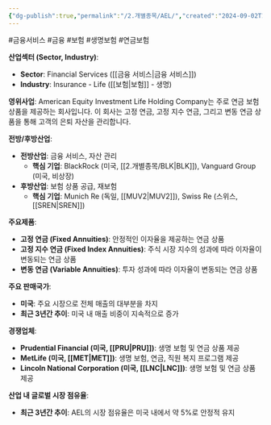 ```yaml
---
{"dg-publish":true,"permalink":"/2.개별종목/AEL/","created":"2024-09-02T12:23:12.464+09:00","updated":"2025-06-03T20:05:57.454+09:00"}
---
```


#금융서비스 #금융 #보험 #생명보험 #연금보험


**산업섹터 (Sector, Industry)**:

- **Sector**: Financial Services ([[금융 서비스\|금융 서비스]])
- **Industry**: Insurance - Life ([[보험\|보험]] - 생명)

**영위사업**: American Equity Investment Life Holding Company는 주로 연금 보험 상품을 제공하는 회사입니다. 이 회사는 고정 연금, 고정 지수 연금, 그리고 변동 연금 상품을 통해 고객의 은퇴 자산을 관리합니다.

**전방/후방산업**:

- **전방산업**: 금융 서비스, 자산 관리
    - **핵심 기업**: BlackRock (미국, [[2.개별종목/BLK\|BLK]]), Vanguard Group (미국, 비상장)
- **후방산업**: 보험 상품 공급, 재보험
    - **핵심 기업**: Munich Re (독일, [[MUV2\|MUV2]]), Swiss Re (스위스, [[SREN\|SREN]])

**주요제품**:

- **고정 연금 (Fixed Annuities)**: 안정적인 이자율을 제공하는 연금 상품
- **고정 지수 연금 (Fixed Index Annuities)**: 주식 시장 지수의 성과에 따라 이자율이 변동되는 연금 상품
- **변동 연금 (Variable Annuities)**: 투자 성과에 따라 이자율이 변동되는 연금 상품

**주요 판매국가**:

- **미국**: 주요 시장으로 전체 매출의 대부분을 차지
- **최근 3년간 추이**: 미국 내 매출 비중이 지속적으로 증가

**경쟁업체**:

- **Prudential Financial (미국, [[PRU\|PRU]])**: 생명 보험 및 연금 상품 제공
- **MetLife (미국, [[MET\|MET]])**: 생명 보험, 연금, 직원 복지 프로그램 제공
- **Lincoln National Corporation (미국, [[LNC\|LNC]])**: 생명 보험 및 연금 상품 제공

**산업 내 글로벌 시장 점유율**:

- **최근 3년간 추이**: AEL의 시장 점유율은 미국 내에서 약 5%로 안정적 유지
